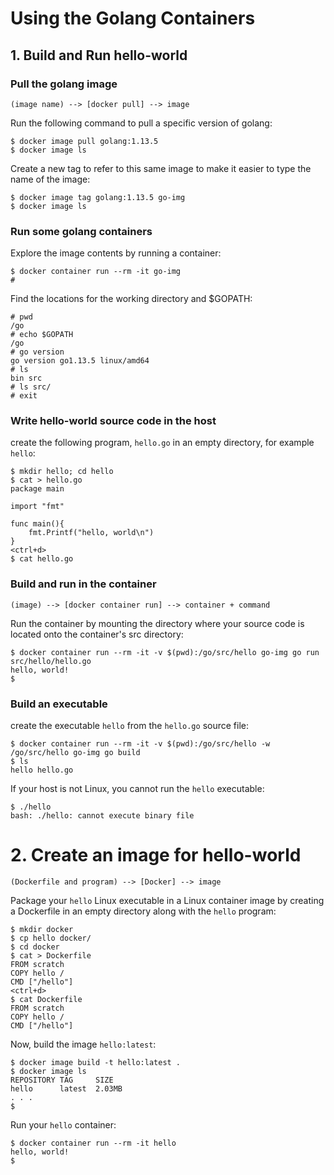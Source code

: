 # Using the Golang Containers



## 1. Build and Run hello-world 


### Pull the golang image

```
(image name) --> [docker pull] --> image
```

Run the following command to pull a specific version of golang:

```
$ docker image pull golang:1.13.5
$ docker image ls
```

Create a new tag to refer to this same image to make it easier to type the name of the image:

```
$ docker image tag golang:1.13.5 go-img
$ docker image ls
```

### Run some golang containers

Explore the image contents by running a container:

```
$ docker container run --rm -it go-img
# 
```

Find the locations for the working directory and $GOPATH:

```
# pwd
/go
# echo $GOPATH
/go
# go version
go version go1.13.5 linux/amd64
# ls
bin src
# ls src/
# exit
```

### Write hello-world source code in the host

create the following program, `hello.go` in an empty directory, for example `hello`:

```
$ mkdir hello; cd hello
$ cat > hello.go
package main

import "fmt"

func main(){
    fmt.Printf("hello, world\n")
}
<ctrl+d>
$ cat hello.go
```

### Build and run in the container

```
(image) --> [docker container run] --> container + command
```
Run the container by mounting the directory where your source code is located onto the container's src directory:
```
$ docker container run --rm -it -v $(pwd):/go/src/hello go-img go run src/hello/hello.go
hello, world!
$
```

### Build an executable

create the executable `hello` from the `hello.go` source file:

```
$ docker container run --rm -it -v $(pwd):/go/src/hello -w /go/src/hello go-img go build
$ ls
hello hello.go
```

If your host is not Linux, you cannot run the `hello` executable:

```
$ ./hello
bash: ./hello: cannot execute binary file
```

# 2. Create an image for hello-world

```
(Dockerfile and program) --> [Docker] --> image
```
Package your `hello` Linux executable in a Linux container image by creating a Dockerfile in an empty directory along with the `hello` program:

```
$ mkdir docker
$ cp hello docker/
$ cd docker
$ cat > Dockerfile
FROM scratch
COPY hello /
CMD ["/hello"]
<ctrl+d>
$ cat Dockerfile
FROM scratch
COPY hello /
CMD ["/hello"]
```
Now, build the image `hello:latest`:

```
$ docker image build -t hello:latest .
$ docker image ls
REPOSITORY TAG     SIZE
hello      latest  2.03MB
. . .
$
```

Run your `hello` container:

```
$ docker container run --rm -it hello
hello, world!
$
```
